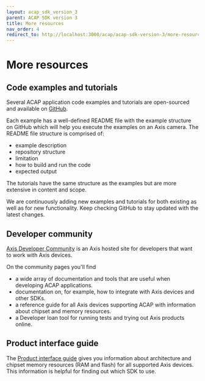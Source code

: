 ```yaml
---
layout: acap_sdk_version_3
parent: ACAP SDK version 3
title: More resources
nav_order: 4
redirect_to: http://localhost:3000/acap/acap-sdk-version-3/more-resources/
---
```

# More resources

## Code examples and tutorials

Several ACAP application code examples and tutorials are open-sourced and available on [GitHub](https://github.com/AxisCommunications/acap3-examples).

Each example has a well-defined README file with the example structure on GitHub which will help you execute the examples on an Axis camera. The README file structure is comprised of:

- example description
- repository structure
- limitation
- how to build and run the code
- expected output

The tutorials have the same structure as the examples but are more extensive in content and scope.

We are continuously adding new examples and tutorials for both existing as well as for new functionality. Keep checking GitHub to stay updated with the latest changes.

## Developer community

[Axis Developer Community](https://www.axis.com/developer-community) is an Axis hosted site for developers that want to work with Axis devices.

On the community pages you'll find

- a wide array of documentation and tools that are useful when developing ACAP applications.
- documentation on, for example, how to integrate with Axis devices and other SDKs.
- a reference guide for all Axis devices supporting ACAP with information about chipset and memory resources.
- a Developer loan tool for running tests and trying out Axis products online.

## Product interface guide

The [Product interface guide](https://www.axis.com/developer-community/product-interface-guide) gives you information about architecture and chipset memory resources (RAM and flash) for all supported Axis devices. This information is helpful for finding out which SDK to use.
